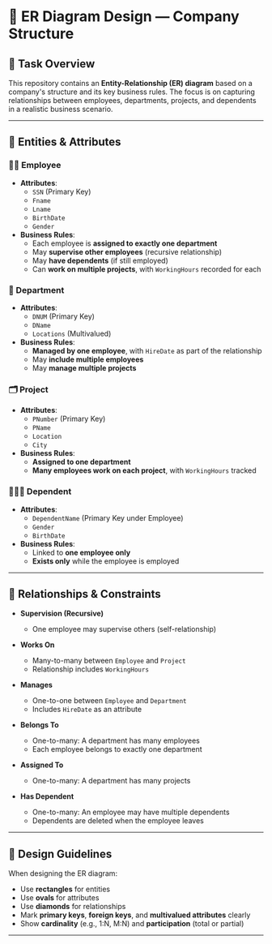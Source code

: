# 📘 ER Diagram Design — Company Structure

## 📝 Task Overview

This repository contains an **Entity-Relationship (ER) diagram** based on a company's structure and its key business rules. The focus is on capturing relationships between employees, departments, projects, and dependents in a realistic business scenario.

---

## 🧱 Entities & Attributes

### 👨‍💼 Employee
- **Attributes**:  
  - `SSN` (Primary Key)  
  - `Fname`  
  - `Lname`  
  - `BirthDate`  
  - `Gender`  
- **Business Rules**:  
  - Each employee is **assigned to exactly one department**  
  - May **supervise other employees** (recursive relationship)  
  - May **have dependents** (if still employed)  
  - Can **work on multiple projects**, with `WorkingHours` recorded for each

### 🏢 Department
- **Attributes**:  
  - `DNUM` (Primary Key)  
  - `DName`  
  - `Locations` (Multivalued)  
- **Business Rules**:  
  - **Managed by one employee**, with `HireDate` as part of the relationship  
  - May **include multiple employees**  
  - May **manage multiple projects**

### 🗂️ Project
- **Attributes**:  
  - `PNumber` (Primary Key)  
  - `PName`  
  - `Location`  
  - `City`  
- **Business Rules**:  
  - **Assigned to one department**  
  - **Many employees work on each project**, with `WorkingHours` tracked

### 👨‍👩‍👧 Dependent
- **Attributes**:  
  - `DependentName` (Primary Key under Employee)  
  - `Gender`  
  - `BirthDate`  
- **Business Rules**:  
  - Linked to **one employee only**  
  - **Exists only** while the employee is employed

---

## 🔁 Relationships & Constraints

- **Supervision (Recursive)**  
  - One employee may supervise others (self-relationship)

- **Works On**  
  - Many-to-many between `Employee` and `Project`  
  - Relationship includes `WorkingHours`

- **Manages**  
  - One-to-one between `Employee` and `Department`  
  - Includes `HireDate` as an attribute

- **Belongs To**  
  - One-to-many: A department has many employees  
  - Each employee belongs to exactly one department

- **Assigned To**  
  - One-to-many: A department has many projects

- **Has Dependent**  
  - One-to-many: An employee may have multiple dependents  
  - Dependents are deleted when the employee leaves

---

## 📌 Design Guidelines

When designing the ER diagram:
- Use **rectangles** for entities  
- Use **ovals** for attributes  
- Use **diamonds** for relationships  
- Mark **primary keys**, **foreign keys**, and **multivalued attributes** clearly  
- Show **cardinality** (e.g., 1:N, M:N) and **participation** (total or partial)

---
